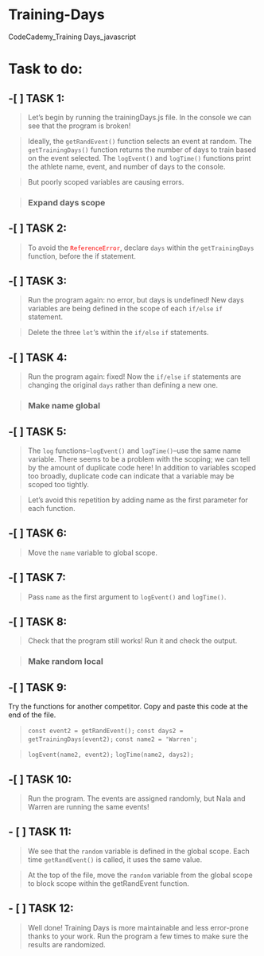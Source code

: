 # Training-Days
CodeCademy_Training Days_javascript

# Task to do:

## -[ ] TASK 1:

> Let’s begin by running the trainingDays.js file. In the console we can see that the program is broken!

> Ideally, the `getRandEvent()` function selects an event at random. The `getTrainingDays()` function returns the number of days to train based on the event selected. The `logEvent()` and `logTime()` functions print the athlete name, event, and number of days to the console.

> But poorly scoped variables are causing errors.

> ### Expand days scope

## -[ ] TASK 2:

> To avoid the <span style="color:red">`ReferenceError`</span>, declare `days` within the `getTrainingDays` function, before the if statement.

## -[ ] TASK 3:

> Run the program again: no error, but days is undefined! New days variables are being defined in the scope of each `if/else` `if` statement.

> Delete the three `let`‘s within the `if/else` `if` statements.

## -[ ] TASK 4:

> Run the program again: fixed! Now the `if/else` `if` statements are changing the original `days` rather than defining a new one.

> ### Make name global

## -[ ] TASK 5:

> The `log` functions–`logEvent()` and `logTime()`–use the same name variable. There seems to be a problem with the scoping; we can tell by the amount of duplicate code here! In addition to variables scoped too broadly, duplicate code can indicate that a variable may be scoped too tightly.

> Let’s avoid this repetition by adding name as the first parameter for each function.

## -[ ] TASK 6:

> Move the `name` variable to global scope.

## -[ ] TASK 7:

> Pass `name` as the first argument to `logEvent()` and `logTime()`.

## -[ ] TASK 8:

> Check that the program still works! Run it and check the output.

> ### Make random local

## -[ ] TASK 9:

Try the functions for another competitor. Copy and paste this code at the end of the file.

> `const event2 = getRandEvent();`
> `const days2 = getTrainingDays(event2);`
> `const name2 = 'Warren';`

> `logEvent(name2, event2);`
> `logTime(name2, days2);`

## -[ ] TASK 10:

> Run the program. The events are assigned randomly, but Nala and Warren are running the same events!

## - [ ] TASK 11:

> We see that the `random` variable is defined in the global scope. Each time `getRandEvent()` is called, it uses the same value.

> At the top of the file, move the `random` variable from the global scope to block scope within the getRandEvent function.

## - [ ] TASK 12:

> Well done! Training Days is more maintainable and less error-prone thanks to your work. Run the program a few times to make sure the results are randomized.